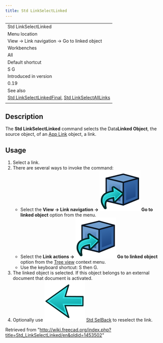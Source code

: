 ```yaml
---
title: Std LinkSelectLinked
---
```


|                                                                                                                                                                 |
| --------------------------------------------------------------------------------------------------------------------------------------------------------------- |
| Std LinkSelectLinked                                                                                                                                            |
| Menu location                                                                                                                                                   |
| View → Link navigation → Go to linked object                                                                                                                    |
| Workbenches                                                                                                                                                     |
| All                                                                                                                                                             |
| Default shortcut                                                                                                                                                |
| S G                                                                                                                                                             |
| Introduced in version                                                                                                                                           |
| 0.19                                                                                                                                                            |
| See also                                                                                                                                                        |
| [Std LinkSelectLinkedFinal](/Std_LinkSelectLinkedFinal "Std LinkSelectLinkedFinal"), [Std LinkSelectAllLinks](/Std_LinkSelectAllLinks "Std LinkSelectAllLinks") |
|                                                                                                                                                                 |

## Description

The **Std LinkSelectLinked** command selects the Data**Linked Object**, the source object, of an [App Link](/App_Link "App Link") object, a link.

## Usage

1. Select a link.
2. There are several ways to invoke the command:
   - Select the **View → Link navigation → ![](/src/assets/images/Std_LinkSelectLinked.svg) Go to linked object** option from the menu.
   - Select the **Link actions → ![](/src/assets/images/Std_LinkSelectLinked.svg) Go to linked object** option from the [Tree view](/Tree_view "Tree view") context menu.
   - Use the keyboard shortcut: S then G.
3. The linked object is selected. If this object belongs to an external document that document is activated.
4. Optionally use ![](/src/assets/images/Std_SelBack.svg) [Std SelBack](/Std_SelBack "Std SelBack") to reselect the link.

Retrieved from "<http://wiki.freecad.org/index.php?title=Std_LinkSelectLinked/en&oldid=1453502>"
